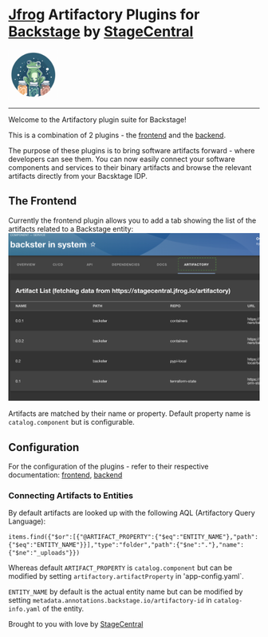 # [Jfrog](https://jfrog.com) Artifactory Plugins for [Backstage](https://backstage.io) by [StageCentral](https:..stagecentral.io)


<img src="logo/logo.png" width=100 height=100/>

---

Welcome to the Artifactory plugin suite for Backstage!

This is a combination of 2 plugins - the [frontend](./plugins/artifactory/README.md) and the [backend](./plugins/artifactory-backend/README.md).

The purpose of these plugins is to bring software artifacts forward - where developers can see them.
You can now easily connect your software components and services to their binary artifacts and browse the relevant artifacts directly from your Bacsktage IDP.

## The Frontend

Currently the frontend plugin allows you to add a tab showing the list of the artifacts related to a Backstage entity:
![Artifact List](images/artifact_list.png)

Artifacts are matched by their name or property.
Default property name is `catalog.component` but is configurable.

## Configuration

For the configuration of the plugins - refer to their respective documentation: [frontend](./plugins/artifactory/README.md), [backend](./plugins/artifactory-backend/README.md)

### Connecting Artifacts to Entities

By default artifacts are looked up with the following AQL (Artifactory Query Language): 
```
items.find({"$or":[{"@ARTIFACT_PROPERTY":{"$eq":"ENTITY_NAME"},"path":{"$eq":"ENTITY_NAME"}}],"type":"folder","path":{"$ne":"."},"name":{"$ne":"_uploads"}})
```
Whereas default `ARTIFACT_PROPERTY` is `catalog.component` but can be modified by setting `artifactory.artifactProperty` in 'app-config.yaml`.

`ENTITY_NAME` by default is the actual entity name but can be modified by setting `metadata.annotations.backstage.io/artifactory-id` in `catalog-info.yaml` of the entity.


Brought to you with love by [StageCentral](https://stagecentral.io)

